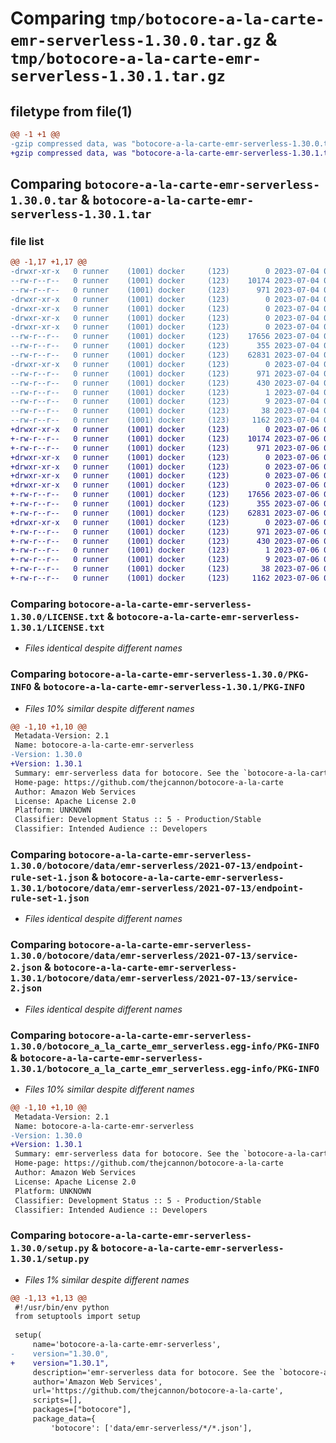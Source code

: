 # Comparing `tmp/botocore-a-la-carte-emr-serverless-1.30.0.tar.gz` & `tmp/botocore-a-la-carte-emr-serverless-1.30.1.tar.gz`

## filetype from file(1)

```diff
@@ -1 +1 @@
-gzip compressed data, was "botocore-a-la-carte-emr-serverless-1.30.0.tar", last modified: Tue Jul  4 01:44:34 2023, max compression
+gzip compressed data, was "botocore-a-la-carte-emr-serverless-1.30.1.tar", last modified: Thu Jul  6 01:45:07 2023, max compression
```

## Comparing `botocore-a-la-carte-emr-serverless-1.30.0.tar` & `botocore-a-la-carte-emr-serverless-1.30.1.tar`

### file list

```diff
@@ -1,17 +1,17 @@
-drwxr-xr-x   0 runner    (1001) docker     (123)        0 2023-07-04 01:44:34.562590 botocore-a-la-carte-emr-serverless-1.30.0/
--rw-r--r--   0 runner    (1001) docker     (123)    10174 2023-07-04 01:44:34.000000 botocore-a-la-carte-emr-serverless-1.30.0/LICENSE.txt
--rw-r--r--   0 runner    (1001) docker     (123)      971 2023-07-04 01:44:34.562590 botocore-a-la-carte-emr-serverless-1.30.0/PKG-INFO
-drwxr-xr-x   0 runner    (1001) docker     (123)        0 2023-07-04 01:44:34.562590 botocore-a-la-carte-emr-serverless-1.30.0/botocore/
-drwxr-xr-x   0 runner    (1001) docker     (123)        0 2023-07-04 01:44:34.562590 botocore-a-la-carte-emr-serverless-1.30.0/botocore/data/
-drwxr-xr-x   0 runner    (1001) docker     (123)        0 2023-07-04 01:44:34.562590 botocore-a-la-carte-emr-serverless-1.30.0/botocore/data/emr-serverless/
-drwxr-xr-x   0 runner    (1001) docker     (123)        0 2023-07-04 01:44:34.562590 botocore-a-la-carte-emr-serverless-1.30.0/botocore/data/emr-serverless/2021-07-13/
--rw-r--r--   0 runner    (1001) docker     (123)    17656 2023-07-04 01:44:02.000000 botocore-a-la-carte-emr-serverless-1.30.0/botocore/data/emr-serverless/2021-07-13/endpoint-rule-set-1.json
--rw-r--r--   0 runner    (1001) docker     (123)      355 2023-07-04 01:44:02.000000 botocore-a-la-carte-emr-serverless-1.30.0/botocore/data/emr-serverless/2021-07-13/paginators-1.json
--rw-r--r--   0 runner    (1001) docker     (123)    62831 2023-07-04 01:44:02.000000 botocore-a-la-carte-emr-serverless-1.30.0/botocore/data/emr-serverless/2021-07-13/service-2.json
-drwxr-xr-x   0 runner    (1001) docker     (123)        0 2023-07-04 01:44:34.562590 botocore-a-la-carte-emr-serverless-1.30.0/botocore_a_la_carte_emr_serverless.egg-info/
--rw-r--r--   0 runner    (1001) docker     (123)      971 2023-07-04 01:44:34.000000 botocore-a-la-carte-emr-serverless-1.30.0/botocore_a_la_carte_emr_serverless.egg-info/PKG-INFO
--rw-r--r--   0 runner    (1001) docker     (123)      430 2023-07-04 01:44:34.000000 botocore-a-la-carte-emr-serverless-1.30.0/botocore_a_la_carte_emr_serverless.egg-info/SOURCES.txt
--rw-r--r--   0 runner    (1001) docker     (123)        1 2023-07-04 01:44:34.000000 botocore-a-la-carte-emr-serverless-1.30.0/botocore_a_la_carte_emr_serverless.egg-info/dependency_links.txt
--rw-r--r--   0 runner    (1001) docker     (123)        9 2023-07-04 01:44:34.000000 botocore-a-la-carte-emr-serverless-1.30.0/botocore_a_la_carte_emr_serverless.egg-info/top_level.txt
--rw-r--r--   0 runner    (1001) docker     (123)       38 2023-07-04 01:44:34.562590 botocore-a-la-carte-emr-serverless-1.30.0/setup.cfg
--rw-r--r--   0 runner    (1001) docker     (123)     1162 2023-07-04 01:44:34.000000 botocore-a-la-carte-emr-serverless-1.30.0/setup.py
+drwxr-xr-x   0 runner    (1001) docker     (123)        0 2023-07-06 01:45:07.254835 botocore-a-la-carte-emr-serverless-1.30.1/
+-rw-r--r--   0 runner    (1001) docker     (123)    10174 2023-07-06 01:45:07.000000 botocore-a-la-carte-emr-serverless-1.30.1/LICENSE.txt
+-rw-r--r--   0 runner    (1001) docker     (123)      971 2023-07-06 01:45:07.254835 botocore-a-la-carte-emr-serverless-1.30.1/PKG-INFO
+drwxr-xr-x   0 runner    (1001) docker     (123)        0 2023-07-06 01:45:07.254835 botocore-a-la-carte-emr-serverless-1.30.1/botocore/
+drwxr-xr-x   0 runner    (1001) docker     (123)        0 2023-07-06 01:45:07.254835 botocore-a-la-carte-emr-serverless-1.30.1/botocore/data/
+drwxr-xr-x   0 runner    (1001) docker     (123)        0 2023-07-06 01:45:07.254835 botocore-a-la-carte-emr-serverless-1.30.1/botocore/data/emr-serverless/
+drwxr-xr-x   0 runner    (1001) docker     (123)        0 2023-07-06 01:45:07.254835 botocore-a-la-carte-emr-serverless-1.30.1/botocore/data/emr-serverless/2021-07-13/
+-rw-r--r--   0 runner    (1001) docker     (123)    17656 2023-07-06 01:44:40.000000 botocore-a-la-carte-emr-serverless-1.30.1/botocore/data/emr-serverless/2021-07-13/endpoint-rule-set-1.json
+-rw-r--r--   0 runner    (1001) docker     (123)      355 2023-07-06 01:44:40.000000 botocore-a-la-carte-emr-serverless-1.30.1/botocore/data/emr-serverless/2021-07-13/paginators-1.json
+-rw-r--r--   0 runner    (1001) docker     (123)    62831 2023-07-06 01:44:40.000000 botocore-a-la-carte-emr-serverless-1.30.1/botocore/data/emr-serverless/2021-07-13/service-2.json
+drwxr-xr-x   0 runner    (1001) docker     (123)        0 2023-07-06 01:45:07.254835 botocore-a-la-carte-emr-serverless-1.30.1/botocore_a_la_carte_emr_serverless.egg-info/
+-rw-r--r--   0 runner    (1001) docker     (123)      971 2023-07-06 01:45:07.000000 botocore-a-la-carte-emr-serverless-1.30.1/botocore_a_la_carte_emr_serverless.egg-info/PKG-INFO
+-rw-r--r--   0 runner    (1001) docker     (123)      430 2023-07-06 01:45:07.000000 botocore-a-la-carte-emr-serverless-1.30.1/botocore_a_la_carte_emr_serverless.egg-info/SOURCES.txt
+-rw-r--r--   0 runner    (1001) docker     (123)        1 2023-07-06 01:45:07.000000 botocore-a-la-carte-emr-serverless-1.30.1/botocore_a_la_carte_emr_serverless.egg-info/dependency_links.txt
+-rw-r--r--   0 runner    (1001) docker     (123)        9 2023-07-06 01:45:07.000000 botocore-a-la-carte-emr-serverless-1.30.1/botocore_a_la_carte_emr_serverless.egg-info/top_level.txt
+-rw-r--r--   0 runner    (1001) docker     (123)       38 2023-07-06 01:45:07.254835 botocore-a-la-carte-emr-serverless-1.30.1/setup.cfg
+-rw-r--r--   0 runner    (1001) docker     (123)     1162 2023-07-06 01:45:07.000000 botocore-a-la-carte-emr-serverless-1.30.1/setup.py
```

### Comparing `botocore-a-la-carte-emr-serverless-1.30.0/LICENSE.txt` & `botocore-a-la-carte-emr-serverless-1.30.1/LICENSE.txt`

 * *Files identical despite different names*

### Comparing `botocore-a-la-carte-emr-serverless-1.30.0/PKG-INFO` & `botocore-a-la-carte-emr-serverless-1.30.1/PKG-INFO`

 * *Files 10% similar despite different names*

```diff
@@ -1,10 +1,10 @@
 Metadata-Version: 2.1
 Name: botocore-a-la-carte-emr-serverless
-Version: 1.30.0
+Version: 1.30.1
 Summary: emr-serverless data for botocore. See the `botocore-a-la-carte` package for more info.
 Home-page: https://github.com/thejcannon/botocore-a-la-carte
 Author: Amazon Web Services
 License: Apache License 2.0
 Platform: UNKNOWN
 Classifier: Development Status :: 5 - Production/Stable
 Classifier: Intended Audience :: Developers
```

### Comparing `botocore-a-la-carte-emr-serverless-1.30.0/botocore/data/emr-serverless/2021-07-13/endpoint-rule-set-1.json` & `botocore-a-la-carte-emr-serverless-1.30.1/botocore/data/emr-serverless/2021-07-13/endpoint-rule-set-1.json`

 * *Files identical despite different names*

### Comparing `botocore-a-la-carte-emr-serverless-1.30.0/botocore/data/emr-serverless/2021-07-13/service-2.json` & `botocore-a-la-carte-emr-serverless-1.30.1/botocore/data/emr-serverless/2021-07-13/service-2.json`

 * *Files identical despite different names*

### Comparing `botocore-a-la-carte-emr-serverless-1.30.0/botocore_a_la_carte_emr_serverless.egg-info/PKG-INFO` & `botocore-a-la-carte-emr-serverless-1.30.1/botocore_a_la_carte_emr_serverless.egg-info/PKG-INFO`

 * *Files 10% similar despite different names*

```diff
@@ -1,10 +1,10 @@
 Metadata-Version: 2.1
 Name: botocore-a-la-carte-emr-serverless
-Version: 1.30.0
+Version: 1.30.1
 Summary: emr-serverless data for botocore. See the `botocore-a-la-carte` package for more info.
 Home-page: https://github.com/thejcannon/botocore-a-la-carte
 Author: Amazon Web Services
 License: Apache License 2.0
 Platform: UNKNOWN
 Classifier: Development Status :: 5 - Production/Stable
 Classifier: Intended Audience :: Developers
```

### Comparing `botocore-a-la-carte-emr-serverless-1.30.0/setup.py` & `botocore-a-la-carte-emr-serverless-1.30.1/setup.py`

 * *Files 1% similar despite different names*

```diff
@@ -1,13 +1,13 @@
 #!/usr/bin/env python
 from setuptools import setup
 
 setup(
     name='botocore-a-la-carte-emr-serverless',
-    version="1.30.0",
+    version="1.30.1",
     description='emr-serverless data for botocore. See the `botocore-a-la-carte` package for more info.',
     author='Amazon Web Services',
     url='https://github.com/thejcannon/botocore-a-la-carte',
     scripts=[],
     packages=["botocore"],
     package_data={
         'botocore': ['data/emr-serverless/*/*.json'],
```

